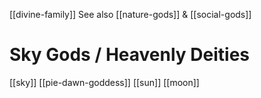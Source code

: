 [[divine-family]]
See also [[nature-gods]] & [[social-gods]]

# Sky Gods / Heavenly Deities

[[sky]]
[[pie-dawn-goddess]]
[[sun]]
[[moon]]